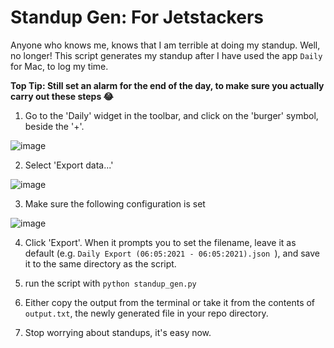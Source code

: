 # Standup Gen: For Jetstackers
Anyone who knows me, knows that I am terrible at doing my standup. Well, no longer! This script generates my standup after I have used the app `Daily` for Mac, to log my time.

**Top Tip: Still set an alarm for the end of the day, to make sure you actually carry out these steps 😂**

1. Go to the 'Daily' widget in the toolbar, and click on the 'burger' symbol, beside the '+'.

![image](https://user-images.githubusercontent.com/28873201/117348528-31e5a280-aea2-11eb-9842-2d9fd0025999.png)

2. Select 'Export data...'
 
![image](https://user-images.githubusercontent.com/28873201/117348625-55a8e880-aea2-11eb-967e-fac1dbc08fb0.png)

3. Make sure the following configuration is set

![image](https://user-images.githubusercontent.com/28873201/117348753-7c671f00-aea2-11eb-82f0-cbe018c902b5.png)

4. Click 'Export'. When it prompts you to set the filename, leave it as default (e.g. `Daily Export (06:05:2021 - 06:05:2021).json `), and save it to the same directory as the script.

5. run the script with `python standup_gen.py`

6. Either copy the output from the terminal or take it from the contents of `output.txt`, the newly generated file in your repo directory.

7. Stop worrying about standups, it's easy now.
